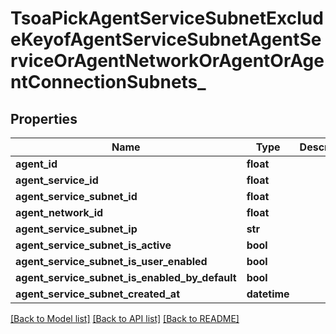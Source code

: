 # TsoaPickAgentServiceSubnetExcludeKeyofAgentServiceSubnetAgentServiceOrAgentNetworkOrAgentOrAgentConnectionSubnets_

## Properties
Name | Type | Description | Notes
------------ | ------------- | ------------- | -------------
**agent_id** | **float** |  | 
**agent_service_id** | **float** |  | 
**agent_service_subnet_id** | **float** |  | 
**agent_network_id** | **float** |  | [optional] 
**agent_service_subnet_ip** | **str** |  | 
**agent_service_subnet_is_active** | **bool** |  | 
**agent_service_subnet_is_user_enabled** | **bool** |  | 
**agent_service_subnet_is_enabled_by_default** | **bool** |  | 
**agent_service_subnet_created_at** | **datetime** |  | 

[[Back to Model list]](../README.md#documentation-for-models) [[Back to API list]](../README.md#documentation-for-api-endpoints) [[Back to README]](../README.md)

